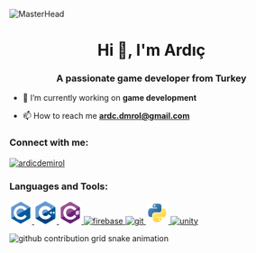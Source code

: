 ![MasterHead](https://media.licdn.com/dms/image/C4D16AQFw2qLG70JraA/profile-displaybackgroundimage-shrink_350_1400/0/1652631338329?e=1721865600&v=beta&t=FNqAkolxc6uVv2qow2Df7YvmTrQqJCS-r4KldagSnZM)

<h1 align="center">Hi 👋, I'm Ardıç</h1>
<h3 align="center">A passionate game developer from Turkey</h3>

- 🔭 I’m currently working on **game development**

- 📫 How to reach me **ardc.dmrol@gmail.com**

<h3 align="left">Connect with me:</h3>
<p align="left">
<a href="https://linkedin.com/in/ardicdemirol" target="blank"><img align="center" src="https://raw.githubusercontent.com/rahuldkjain/github-profile-readme-generator/master/src/images/icons/Social/linked-in-alt.svg" alt="ardicdemirol" height="30" width="40" /></a>
</p>

<h3 align="left">Languages and Tools:</h3>
<p align="left"> <a href="https://www.cprogramming.com/" target="_blank" rel="noreferrer"> <img src="https://raw.githubusercontent.com/devicons/devicon/master/icons/c/c-original.svg" alt="c" width="40" height="40"/> </a> <a href="https://www.w3schools.com/cpp/" target="_blank" rel="noreferrer"> <img src="https://raw.githubusercontent.com/devicons/devicon/master/icons/cplusplus/cplusplus-original.svg" alt="cplusplus" width="40" height="40"/> </a> <a href="https://www.w3schools.com/cs/" target="_blank" rel="noreferrer"> <img src="https://raw.githubusercontent.com/devicons/devicon/master/icons/csharp/csharp-original.svg" alt="csharp" width="40" height="40"/> </a> <a href="https://firebase.google.com/" target="_blank" rel="noreferrer"> <img src="https://www.vectorlogo.zone/logos/firebase/firebase-icon.svg" alt="firebase" width="40" height="40"/> </a> <a href="https://git-scm.com/" target="_blank" rel="noreferrer"> <img src="https://www.vectorlogo.zone/logos/git-scm/git-scm-icon.svg" alt="git" width="40" height="40"/> </a> <a href="https://www.python.org" target="_blank" rel="noreferrer"> <img src="https://raw.githubusercontent.com/devicons/devicon/master/icons/python/python-original.svg" alt="python" width="40" height="40"/> </a> <a href="https://unity.com/" target="_blank" rel="noreferrer"> <img src="https://www.vectorlogo.zone/logos/unity3d/unity3d-icon.svg" alt="unity" width="40" height="40"/> </a> </p>

<picture>
  <source media="(prefers-color-scheme: dark)" srcset="https://raw.githubusercontent.com/ardicDemirol/ardicDemirol/output/github-contribution-grid-snake-dark.svg">
  <source media="(prefers-color-scheme: light)" srcset="https://raw.githubusercontent.com/ardicDemirol/ardicDemirol/output/github-contribution-grid-snake.svg">
  <img alt="github contribution grid snake animation" src="https://raw.githubusercontent.com/CardicDemirol/ardicDemirol/output/github-contribution-grid-snake.svg">
</picture>
